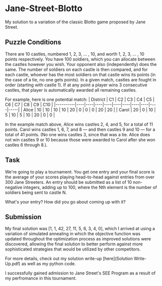 # Jane-Street-Blotto
My solution to a variation of the classic Blotto game proposed by Jane Street.

## Puzzle Conditions

There are 10 castles, numbered 1, 2, 3, ... , 10, and worth 1, 2, 3, ... , 10 points respectively. You have 100 soldiers, which you can
allocate between the castles however you wish. Your opponent also (independently) does the same. The number of soldiers on
each castle is then compared, and for each castle, whoever has the most soldiers on that castle wins its points (in the case of a tie,
no one gets points). In a given match, castles are fought in order (starting with castle 1). If at any point a player wins 3 consecutive
castles, that player is automatically awarded all remaining castles.

For example, here is one potential match:
| District | C1 | C2 | C3 | C4 | C5 | C6 | C7 | C8 | C9 | C10 |
|----------|----|----|----|----|----|----|----|----|----|-----|
| Alice    | 10 | 10 | 10 | 10 | 20 | 0  | 0  | 0  | 20 | 20  |
| Carol    | 20 | 0  | 10 | 5  | 10 | 5  | 10 | 20 | 0  | 0   |

In the example match above, Alice wins castles 2, 4, and 5, for a total of 11 points. Carol wins castles 1, 6, 7, and 8 — and then
castles 9 and 10 — for a total of 41 points. (No one wins castles 3, since that was a tie. Alice does not win castles 9 or 10 because
those were awarded to Carol after she won castles 6 through 8.).

## Task

We're going to play a tournament. You get one entry and your final score is the average of your scores playing head-to-head
against entries from over 300 Jane Streeters. An entry should be submitted as a list of 10 non-negative integers, adding up to 100,
where the Nth element is the number of soldiers being sent to castle N.

What's your entry? How did you go about coming up with it?

## Submission

My final solution was [1, 1, 42, 27, 11, 5, 6, 3, 4, 0], which I arrived at using a variation of simulated annealing in which the objective function was updated throughout the optimization process as improved solutions were discovered, allowing the final solution to better perform against more sophisticated strategies that would be utilized by other competitors.  

For more details, check out my solution write-up [here](Solution Write-Up.pdf) as well as my python code.

I successfully gained admission to Jane Street's SEE Program as a result of my perfromance in this tournament.
